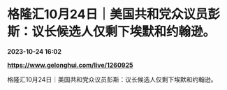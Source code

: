 # 格隆汇10月24日｜美国共和党众议员彭斯：议长候选人仅剩下埃默和约翰逊。

**2023-10-24 16:02**

**https://www.gelonghui.com/live/1260925**

格隆汇10月24日｜美国共和党众议员彭斯：议长候选人仅剩下埃默和约翰逊。